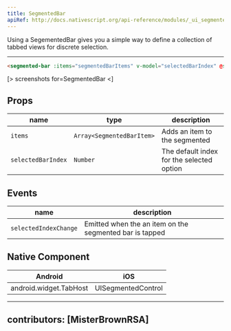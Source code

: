 ```yaml
---
title: SegmentedBar
apiRef: http://docs.nativescript.org/api-reference/modules/_ui_segmented_bar_.html
---
```


Using a SegementedBar gives you a simple way to define a collection of tabbed views for discrete selection. 

---

```html
<segmented-bar :items="segmentedBarItems" v-model="selectedBarIndex" @selectedIndex="onSelectedIndexChange" ></segmented-bar>
```

[> screenshots for=SegmentedBar <]

## Props

| name | type | description |
|------|------|-------------|
| `items` | `Array<SegmentedBarItem>` | Adds an item to the segmented
| `selectedBarIndex` | `Number` | The default index for the selected option

## Events

| name | description |
|------|-------------|
| `selectedIndexChange`| Emitted when the an item on the segmented bar is tapped

## Native Component
| Android | iOS |
|---------|-----|
| android.widget.TabHost | UISegmentedControl

---
contributors: [MisterBrownRSA]
---